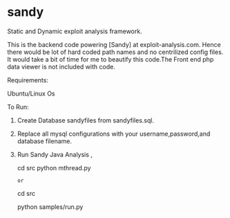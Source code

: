 sandy
=====

Static and Dynamic exploit analysis framework. 


This is the backend code powering [Sandy] at exploit-analysis.com. Hence there would be lot of hard coded path names and no centrilized config files.   It would take a bit of time for me to beautify this code.The Front end php data viewer is not included with code.

Requirements:

Ubuntu/Linux Os



To Run:

1) Create Database sandyfiles from sandyfiles.sql.
2) Replace all mysql configurations with your username,password,and database filename.
3) Run Sandy Java Analysis ,
    
    cd src
    python mthread.py
    
       or
       
   cd src
   
   python samples/run.py 
   

  
